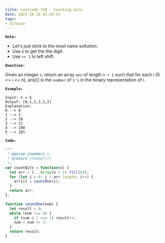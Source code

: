 ```yaml
---
title: Leetcode 338 - Counting bits
date: 2021-10-24 03:10:51
tags:
- bitwise
---
```

**`Note:`**
- Let's just stick to the most naive soltution.
- Use `&` to get the the digit.
- Use `>> 1` to left shift.

**`Question:`**

Given an integer `n`, return an array `ans` of length `n + 1` such that for each i (0 <= i <= n), ans[i] is the `number` of `1's` in the binary representation of i.

**`Example:`**
```
Input: n = 5
Output: [0,1,1,2,1,2]
Explanation:
0 --> 0
1 --> 1
2 --> 10
3 --> 11
4 --> 100
5 --> 101
```

**`Code:`**
```javascript
/**
 * @param {number} n
 * @return {number[]}
 */
var countBits = function(n) {
  let arr = [...Array(n + 1).fill(0)];
  for (let i = 0; i < arr.length; i++) {
    arr[i] = countOne(i);
  }
  return arr;
};

function countOne(num) {
  let result = 0;
  while (num !== 0) {
    if (num & 1 === 1) result++;
    num = num >> 1;
  }
  return result;
}
```